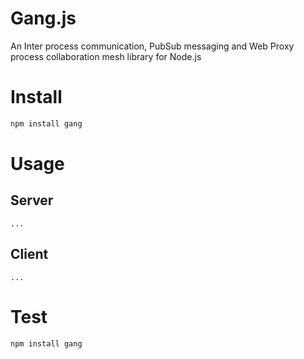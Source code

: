 # Gang.js

An Inter process communication, PubSub messaging and Web Proxy process collaboration mesh library for Node.js

# Install

```bash
npm install gang
```

# Usage

## Server

`...`

## Client

`...`

# Test

```bash
npm install gang
```
